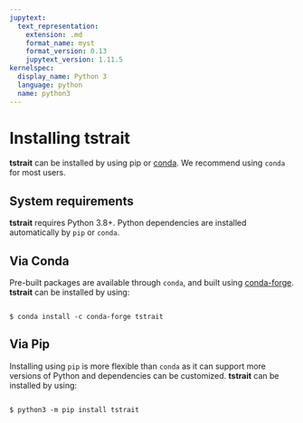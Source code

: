 ```yaml
---
jupytext:
  text_representation:
    extension: .md
    format_name: myst
    format_version: 0.13
    jupytext_version: 1.11.5
kernelspec:
  display_name: Python 3
  language: python
  name: python3
---
```


# Installing tstrait

**tstrait** can be installed by using pip or [conda](https://conda.io/docs/). We recommend using `conda` for most users.

## System requirements

**tstrait** requires Python 3.8+. Python dependencies are installed automatically by `pip` or `conda`.

## Via Conda

Pre-built packages are available through `conda`, and built using [conda-forge](https://conda-forge.org/). **tstrait** can be installed by using:

```{code-block} bash

$ conda install -c conda-forge tstrait

```

## Via Pip

Installing using `pip` is more flexible than `conda` as it can support more versions of Python and dependencies can be customized. **tstrait** can be installed by using:

```{code-block} bash

$ python3 -m pip install tstrait

```